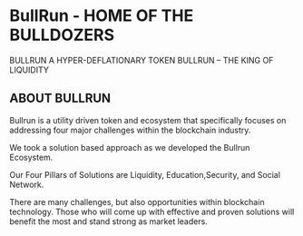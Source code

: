 # BullRun - HOME OF THE BULLDOZERS

BULLRUN A HYPER-DEFLATIONARY TOKEN
BULLRUN – THE KING OF LIQUIDITY

## ABOUT BULLRUN

Bullrun is a utility driven token and ecosystem that specifically focuses on addressing four major challenges within the blockchain industry.

We took a solution based approach as we developed the Bullrun Ecosystem.

Our Four Pillars of Solutions are Liquidity, Education,Security, and Social Network.

There are many challenges, but also opportunities within blockchain technology. Those who will come up with effective and proven solutions will benefit the most and stand strong as market leaders.
